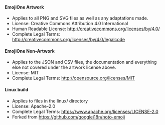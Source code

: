 #### EmojiOne Artwork

*  Applies to all PNG and SVG files as well as any adaptations made.
*  License: Creative Commons Attribution 4.0 International
*  Human Readable License: http://creativecommons.org/licenses/by/4.0/
*  Complete Legal Terms: http://creativecommons.org/licenses/by/4.0/legalcode

#### EmojiOne Non-Artwork

*  Applies to the JSON and CSV files, the documentation and everything else not covered under the artwork license above.
*  License: MIT
*  Complete Legal Terms: http://opensource.org/licenses/MIT

#### Linux build

* Applies to files in the linux/ directory
* License: Apache-2.0
* Complete Legal Terms: https://www.apache.org/licenses/LICENSE-2.0
* Forked from https://github.com/googlei18n/noto-emoji
